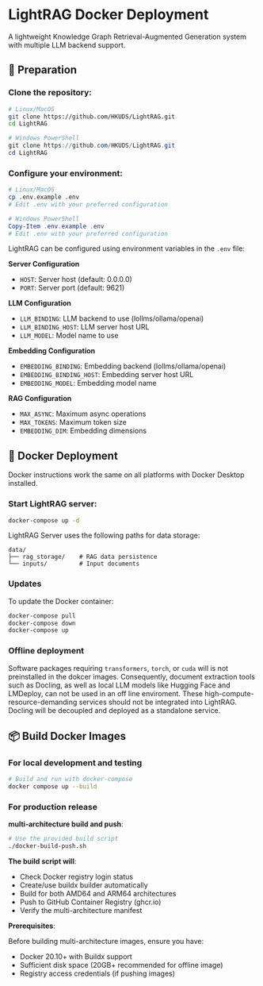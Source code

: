 # LightRAG Docker Deployment

A lightweight Knowledge Graph Retrieval-Augmented Generation system with multiple LLM backend support.

## 🚀 Preparation

### Clone the repository:

```bash
# Linux/MacOS
git clone https://github.com/HKUDS/LightRAG.git
cd LightRAG
```
```powershell
# Windows PowerShell
git clone https://github.com/HKUDS/LightRAG.git
cd LightRAG
```

### Configure your environment:

```bash
# Linux/MacOS
cp .env.example .env
# Edit .env with your preferred configuration
```
```powershell
# Windows PowerShell
Copy-Item .env.example .env
# Edit .env with your preferred configuration
```

LightRAG can be configured using environment variables in the `.env` file:

**Server Configuration**

- `HOST`: Server host (default: 0.0.0.0)
- `PORT`: Server port (default: 9621)

**LLM Configuration**

- `LLM_BINDING`: LLM backend to use (lollms/ollama/openai)
- `LLM_BINDING_HOST`: LLM server host URL
- `LLM_MODEL`: Model name to use

**Embedding Configuration**

- `EMBEDDING_BINDING`: Embedding backend (lollms/ollama/openai)
- `EMBEDDING_BINDING_HOST`: Embedding server host URL
- `EMBEDDING_MODEL`: Embedding model name

**RAG Configuration**

- `MAX_ASYNC`: Maximum async operations
- `MAX_TOKENS`: Maximum token size
- `EMBEDDING_DIM`: Embedding dimensions

## 🐳 Docker Deployment

Docker instructions work the same on all platforms with Docker Desktop installed.

### Start LightRAG  server:

```bash
docker-compose up -d
```

LightRAG Server uses the following paths for data storage:

```
data/
├── rag_storage/    # RAG data persistence
└── inputs/         # Input documents
```

### Updates

To update the Docker container:
```bash
docker-compose pull
docker-compose down
docker-compose up
```

### Offline deployment

Software packages requiring `transformers`, `torch`, or `cuda` will is not preinstalled in the dokcer images. Consequently, document extraction tools such as Docling, as well as local LLM models like Hugging Face and LMDeploy, can not be used in an off line enviroment. These high-compute-resource-demanding services should not be integrated into LightRAG. Docling will be decoupled and deployed as a standalone service.

## 📦 Build Docker Images

### For local development and testing

```bash
# Build and run with docker-compose
docker compose up --build
```

### For production release

 **multi-architecture build and push**:

```bash
# Use the provided build script
./docker-build-push.sh
```

**The build script will**:

- Check Docker registry login status
- Create/use buildx builder automatically
- Build for both AMD64 and ARM64 architectures
- Push to GitHub Container Registry (ghcr.io)
- Verify the multi-architecture manifest

**Prerequisites**:

Before building multi-architecture images, ensure you have:

- Docker 20.10+ with Buildx support
- Sufficient disk space (20GB+ recommended for offline image)
- Registry access credentials (if pushing images)
